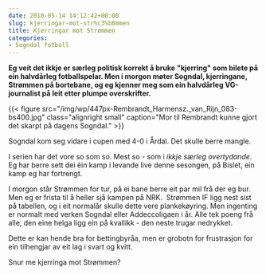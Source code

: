```yaml
---
date: 2010-05-14 14:12:42+00:00
slug: kjerringar-mot-str%c3%b8mmen
title: Kjerringar mot Strømmen
categories:
- Sogndal fotball
---
```


**Eg veit det ikkje er særleg politisk korrekt å bruke "kjerring" som bilete på ein halvdårleg fotballspelar. Men i morgon møter Sogndal, kjerringane, Strømmen på bortebane, og eg kjenner meg som ein halvdårleg VG-journalist på leit etter plumpe overskrifter.**

{{< figure src="/img/wp/447px-Rembrandt_Harmensz._van_Rijn_083-bs400.jpg" class="alignright small" caption="Mor til Rembrandt kunne gjort det skarpt på dagens Sogndal." >}}

<!--more-->

Sogndal kom seg vidare i cupen med 4-0 i Årdal. Det skulle berre mangle.

I serien har det vore so som so. Mest so - som i _ikkje særleg overtydande_. Eg har berre sett dei éin kamp i levande live denne sesongen, på Bislet, ein kamp eg har fortrengt.

I morgon står Strømmen for tur, på ei bane berre eit par mil frå der eg bur. Men eg er frista til å heller sjå kampen på NRK.  Strømmen IF ligg nest sist på tabellen, og i eit normalår skulle dette vere plankekøyring. Men ingenting er normalt med verken Sogndal eller Addeccoligaen i år. Alle tek poeng frå alle, den eine helga ligg ein på kvallikk - den neste trugar nedrykket.

Dette er kan hende bra for bettingbyråa, men er grobotn for frustrasjon for ein tilhengjar av eit lag i svart og kvitt.

Snur me kjerringa mot Strømmen?
